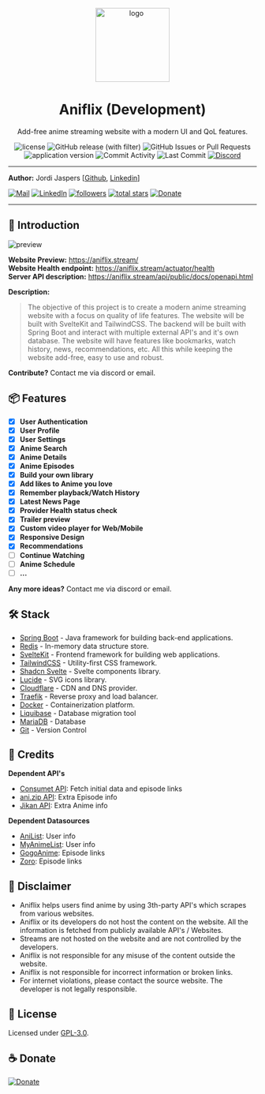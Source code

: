 <p align="center">
    <img width="150px" src="https://github.com/jordijaspers/aniflix/documentation/assets/aniflix-logo-large.png" alt="logo"/>
    <h1 align="center">Aniflix (Development)</h1>
</p>
<p align="center">Add-free anime streaming website with a modern UI and QoL features.</p>
<p align="center">
    <img alt="license" src="https://img.shields.io/github/license/jordijaspers/aniflix"> 
    <img alt="GitHub release (with filter)" src="https://img.shields.io/github/v/release/jordijaspers/aniflix">
    <img alt="GitHub Issues or Pull Requests" src="https://img.shields.io/github/issues/jordijaspers/aniflix?color=red">
    <img src="https://img.shields.io/github/package-json/v/Jordi-Jaspers/aniflix?filename=client%2Fpackage.json" alt="application version">
    <img src="https://img.shields.io/github/commit-activity/m/Jordi-Jaspers/aniflix" alt="Commit Activity" >
    <img src="https://img.shields.io/github/last-commit/Jordi-Jaspers/aniflix" alt="Last Commit" >
    <a href="https://discord.gg/Y6YUQfEJ">
        <img alt="Discord" src="https://img.shields.io/discord/1246037775673720862?label=discord&color=%235567E3">
    </a>
</p>

---

**Author:** Jordi
Jaspers [[Github](https://github.com/Jordi-Jaspers "Github Page"), [Linkedin](https://www.linkedin.com/in/jordi-jaspers/ "Linkedin Page")]
<p align="left">
      <a href="https://ie.linkedin.com/in/jordi-jaspers">
         <img alt="Mail" title="Connect via email" src="https://img.shields.io/badge/Gmail-D14836?style=for-the-badge&logo=gmail&logoColor=white"/></a>
      <a href="https://ie.linkedin.com/in/jordi-jaspers">
         <img alt="LinkedIn" title="Connect on LinkedIn" src="https://img.shields.io/badge/LinkedIn-0077B5?style=for-the-badge&logo=linkedin&logoColor=white"/></a>
      <a href="https://github.com/Jordi-Jaspers?tab=followers">
         <img alt="followers" title="Follow me on Github" src="https://custom-icon-badges.demolab.com/github/followers/Jordi-Jaspers?color=236ad3&labelColor=1155ba&style=for-the-badge&logo=person-add&label=Follow&logoColor=white"/></a>
      <a href="https://github.com/Jordi-Jaspers?tab=repositories&sort=stargazers">
         <img alt="total stars" title="Total stars on GitHub" src="https://custom-icon-badges.demolab.com/github/stars/Jordi-Jaspers?color=55960c&style=for-the-badge&labelColor=488207&logo=star"/></a>
    <a href="https://donate.stripe.com/4gw5mfcbu3yo4kUaEE">
        <img alt="Donate" title="Donate" src="https://img.shields.io/badge/Donate-Stripe-FF69B4?style=for-the-badge&logo=stripe&logoColor=white"/></a>
</p>

---

## 📝 Introduction

<img title="img" alt="preview" src="https://github.com/jordijaspers/aniflix/documentation/assets/aniflix-logo-large.png">

**Website Preview:** https://aniflix.stream/  
**Website Health endpoint:** https://aniflix.stream/actuator/health  
**Server API description:** https://aniflix.stream/api/public/docs/openapi.html

**Description:**

> The objective of this project is to create a modern anime streaming website with a focus on quality of life features. The website will be
> built with SvelteKit and TailwindCSS. The backend will be built with Spring Boot and interact with multiple external API's and it's own
> database. The website will have features like bookmarks, watch history, news, recommendations, etc. All this while keeping the website
> add-free, easy to use and robust.

**Contribute?** Contact me via discord or email.

## 📦 Features

[//]: # (Add a list of features here)

- [x] **User Authentication**
- [x] **User Profile**
- [x] **User Settings**
- [x] **Anime Search**
- [x] **Anime Details**
- [x] **Anime Episodes**
- [x] **Build your own library**
- [x] **Add likes to Anime you love**
- [x] **Remember playback/Watch History**
- [x] **Latest News Page**
- [x] **Provider Health status check**
- [x] **Trailer preview**
- [x] **Custom video player for Web/Mobile**
- [x] **Responsive Design**
- [x] **Recommendations**
- [ ] **Continue Watching**
- [ ] **Anime Schedule**
- [ ] **...**

**Any more ideas?** Contact me via discord or email.

## 🛠️ Stack

- [Spring Boot](https://spring.io/projects/spring-boot) - Java framework for building back-end applications.
- [Redis](https://redis.io/) - In-memory data structure store.
- [SvelteKit](https://kit.svelte.dev/) - Frontend framework for building web applications.
- [TailwindCSS](https://tailwindcss.com/) - Utility-first CSS framework.
- [Shadcn Svelte](https://www.shadcn-svelte.com/) - Svelte components library.
- [Lucide](https://lucide.dev/) - SVG icons library.
- [Cloudflare](https://www.cloudflare.com/) - CDN and DNS provider.
- [Traefik](https://traefik.io/) - Reverse proxy and load balancer.
- [Docker](https://www.docker.com/) - Containerization platform.
- [Liquibase](https://www.liquibase.org/) - Database migration tool
- [MariaDB](https://mariadb.org/) - Database
- [Git](https://git-scm.com/) - Version Control

## 🙌 Credits

**Dependent API's**

- [Consumet API](https://github.com/consumet/consumet.ts): Fetch initial data and episode links
- [ani.zip API](https://api.ani.zip/mappings?anilist_id=21): Extra Episode info
- [Jikan API](https://jikan.moe/): Extra Anime info

**Dependent Datasources**

- [AniList](https://anilist.gitbook.io/anilist-apiv2-docs/): User info
- [MyAnimeList](https://myanimelist.net/apiconfig/references/api/v2): User info
- [GogoAnime](https://anitaku.so/): Episode links
- [Zoro](https://hianime.to/): Episode links

## 📢 Disclaimer

- Aniflix helps users find anime by using 3th-party API's which scrapes from various websites.
- Aniflix or its developers do not host the content on the website. All the information is fetched from publicly available API's / Websites.
- Streams are not hosted on the website and are not controlled by the developers.
- Aniflix is not responsible for any misuse of the content outside the website.
- Aniflix is not responsible for incorrect information or broken links.
- For internet violations, please contact the source website. The developer is not legally responsible.

## 📜 License

Licensed under [GPL-3.0](https://www.gnu.org/licenses/gpl-3.0.html#license-text).

## ☕️ Donate

<p>
    <a href="https://donate.stripe.com/4gw5mfcbu3yo4kUaEE">
        <img alt="Donate" title="Donate" src="https://img.shields.io/badge/Donate-Stripe-FF69B4?style=for-the-badge&logo=stripe&logoColor=white"/>
    </a>
</p>
